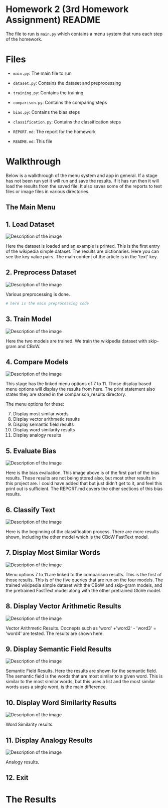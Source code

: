 <!-- readme for homework 3 -->

# Homework 2 (3rd Homework Assignment) README

The file to run is `main.py` which contains a menu system that runs each step of the homework.

# Files

- `main.py`: The main file to run
- `dataset.py`: Contains the dataset and preprocessing
- `training.py`: Contains the training
- `comparison.py`: Contains the comparing steps
- `bias.py`: Contains the bias steps
- `classification.py`: Contains the classification steps

- `REPORT.md`: The report for the homework
- `README.md`: This file

# Walkthrough

Below is a walkthrough of the menu system and app in general.  If a stage has not been run yet it will run and save the results.  If it has run then it will load the results from the saved file.  It also saves some of the reports to text files or image files in various directories.

## The Main Menu



## 1. Load Dataset

![Description of the image](_images/1.png)

Here the dataset is loaded and an example is printed.  This is the first entry of the wikipedia simple dataset.  The results are dictionaries.  Here you can see the key value pairs.  The main content of the article is in the 'text' key.

## 2. Preprocess Dataset

![Description of the image](_images/2.png)

Various preprocessing is done.

```python
# here is the main preprocessing code
```

## 3. Train Model

![Description of the image](_images/3.png)

Here the two models are trained.  We train the wikipedia dataset with skip-gram and CBoW.

## 4. Compare Models

![Description of the image](_images/4.png)

This stage has the linked menu options of 7 to 11.  Those display based menu options will display the results from here.  The print statement also states they are stored in the comparison_results directory.

The menu options for these:

7. Display most similar words
8. Display vector arithmetic results
9. Display semantic field results
10. Display word similarity results
11. Display analogy results

## 5. Evaluate Bias

![Description of the image](_images/bias/5a.png)

Here is the bias evaluation.  This image above is of the first part of the bias results.  These results are not being stored also, but most other results in this project are.  I could have added that but just didn't get to it, and feel this print out is sufficient.  The REPORT.md covers the other sections of this bias results. 

## 6. Classify Text

![Description of the image](_images/classification/6a.png)

Here is the beginning of the classification process.  There are more results shown, including the other model which is the CBoW FastText model.

## 7. Display Most Similar Words

![Description of the image](_images/7.png)

Menu options 7 to 11 are linked to the comparison results.  This is the first of those results.  This is of the five queries that are run on the four models.  The trained wikipedia simple dataset with the CBoW and skip-gram models, and the pretrained FastText model along with the other pretrained GloVe model.

## 8. Display Vector Arithmetic Results

![Description of the image](_images/8.png)

Vector Arithmetic Results.  Cocnepts such as 'word' +'word2' - 'word3' = 'word4' are tested.  The results are shown here.

## 9. Display Semantic Field Results

![Description of the image](_images/9.png)

Semantic Field Results.  Here the results are shown for the semantic field.  The semantic field is the words that are most similar to a given word.  This is similar to the most similar words, but this uses a list and the most similar words uses a single word, is the main difference.

## 10. Display Word Similarity Results

![Description of the image](_images/10.png)

Word Similarity results.

## 11. Display Analogy Results

![Description of the image](_images/11.png)

Analogy results.

## 12. Exit

# The Results
